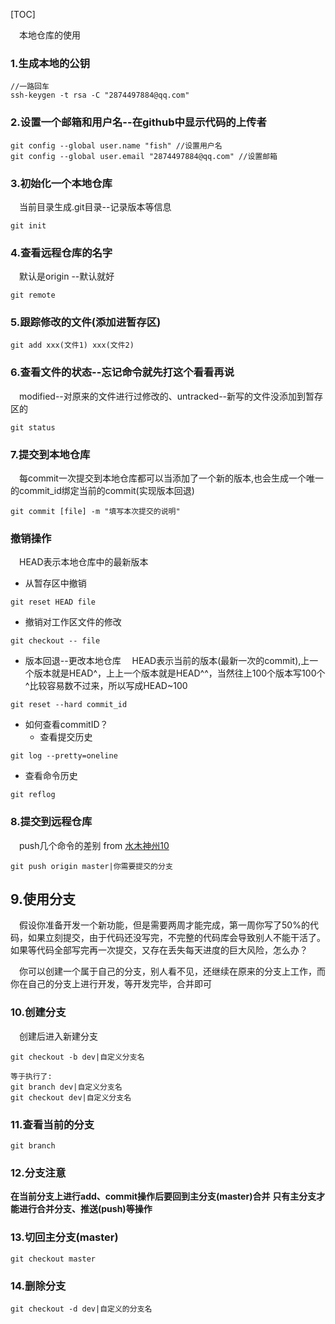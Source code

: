 
[TOC]

&emsp;本地仓库的使用

### 1.生成本地的公钥
```
//一路回车
ssh-keygen -t rsa -C "2874497884@qq.com"
```

### 2.设置一个邮箱和用户名--在github中显示代码的上传者
```
git config --global user.name "fish" //设置用户名
git config --global user.email "2874497884@qq.com" //设置邮箱
```

### 3.初始化一个本地仓库
&emsp;当前目录生成.git目录--记录版本等信息
```
git init
```

### 4.查看远程仓库的名字
&emsp;默认是origin  --默认就好
```
git remote
```

### 5.跟踪修改的文件(添加进暂存区)
```
git add xxx(文件1) xxx(文件2)
```

### 6.查看文件的状态--忘记命令就先打这个看看再说
&emsp;modified--对原来的文件进行过修改的、untracked--新写的文件没添加到暂存区的
```
git status
```

### 7.提交到本地仓库
&emsp;每commit一次提交到本地仓库都可以当添加了一个新的版本,也会生成一个唯一的commit_id绑定当前的commit(实现版本回退)
```
git commit [file] -m "填写本次提交的说明"
```

### 撤销操作
&emsp;HEAD表示本地仓库中的最新版本

- 从暂存区中撤销
```
git reset HEAD file
```

- 撤销对工作区文件的修改
```
git checkout -- file
```

- 版本回退--更改本地仓库
&emsp;HEAD表示当前的版本(最新一次的commit),上一个版本就是HEAD^，上上一个版本就是HEAD^^，当然往上100个版本写100个^比较容易数不过来，所以写成HEAD~100
```
git reset --hard commit_id
```

- 如何查看commitID？
  - 查看提交历史
```
git log --pretty=oneline
```

  - 查看命令历史
```
git reflog
```

### 8.提交到远程仓库
&emsp;push几个命令的差别 from [水木神州10](https://www.cnblogs.com/zhouj850/p/7260558.html)
```
git push origin master|你需要提交的分支
```

## 9.使用分支
&emsp;假设你准备开发一个新功能，但是需要两周才能完成，第一周你写了50%的代码，如果立刻提交，由于代码还没写完，不完整的代码库会导致别人不能干活了。如果等代码全部写完再一次提交，又存在丢失每天进度的巨大风险，怎么办？

&emsp;你可以创建一个属于自己的分支，别人看不见，还继续在原来的分支上工作，而你在自己的分支上进行开发，等开发完毕，合并即可

### 10.创建分支
&emsp;创建后进入新建分支
```
git checkout -b dev|自定义分支名

等于执行了:
git branch dev|自定义分支名
git checkout dev|自定义分支名
```

### 11.查看当前的分支
```
git branch
```

### 12.分支注意
**在当前分支上进行add、commit操作后要回到主分支(master)合并**
**只有主分支才能进行合并分支、推送(push)等操作**

### 13.切回主分支(master)
```
git checkout master
```

### 14.删除分支
```
git checkout -d dev|自定义的分支名
```
